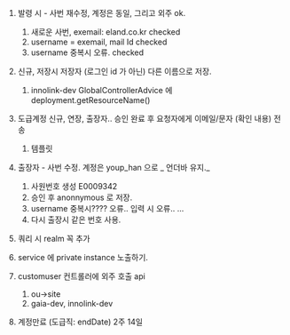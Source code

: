 1.  발령 시 - 사번 재수정, 계정은 동일, 그리고 외주 ok.
	1. 새로운 사번, exemail:  eland.co.kr checked
	2. username = exemail, mail Id checked
	3. username 중복시 오류. checked
	
2. 신규, 저장시 저장자 (로그인 id 가 아닌) 다른 이름으로 저장.
	1. innolink-dev GlobalControllerAdvice 에 deployment.getResourceName()

3. 도급계정 신규, 연장, 출장자.. 승인 완료 후 요청자에게 이메일/문자  (확인 내용) 전송
	1. 템플릿

4. 출장자 - 사번 수정. 계정은 youp_han 으로 _ 언더바 유지._
	1. 사원번호 생성 E0009342
	2. 승인 후 anonnymous 로 저장.
	3. username 중복시???? 오류.. 입력 시 오류.. ...
	4. 다시 출장시 같은 번호 사용.
	

	
5. 쿼리 시 realm 꼭 추가
6. service 에 private instance 노출하기.
7. customuser 컨트롤러에 외주 호출 api
	1. ou->site
	2. gaia-dev, innolink-dev

8.  계정만료 (도급직: endDate) 2주 14일